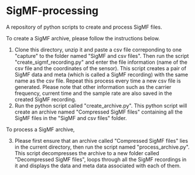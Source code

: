 # SigMF-processing
A repository of python scripts to create and process SigMF files.


To create a SigMF archive, please follow the instructions below.

1.  Clone this directory, unzip it and paste a csv file correponding to one "capture" to the folder named "SigMF and csv files". Then run the script "create_sigmf_recording.py" and enter the file information (name of the csv file and the coordinates of the sensor). This script creates a pair of SigMF data and meta (which is called a SigMF recording) with the same name as the csv file. Repeat this process every time a new csv file is generated. Please note that other information such as the carrier frequency, current time and the sample rate are also saved in the created SigMF recording.
2.  Run the python script called "create_archive.py". This python script will create an archive named "Compressed SigMF files" containing all the SigMF files in the "SigMF and csv files" folder.

To process a SigMF archive,

3. Please first ensure that an archive called "Compressed SigMF files" lies in the current directory, then run the script named "process_archive.py". This script decompresses the archive to a new folder called "Decompressed SigMF files", loops through all the SigMF recordings in it and displays the data and meta data associated with each of them.
